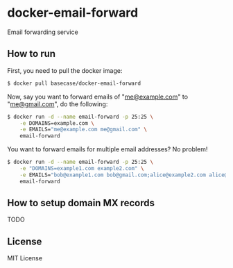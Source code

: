 # docker-email-forward

Email forwarding service


## How to run

First, you need to pull the docker image:
```bash
$ docker pull basecase/docker-email-forward
```

Now, say you want to forward emails of "me@example.com" to "me@gmail.com", do the following:
```bash
$ docker run -d --name email-forward -p 25:25 \
    -e DOMAINS=example.com \
    -e EMAILS="me@example.com me@gmail.com" \
    email-forward
```

You want to forward emails for multiple email addresses? No problem!
```bash
$ docker run -d --name email-forward -p 25:25 \
    -e "DOMAINS=example1.com example2.com" \
    -e EMAILS="bob@example1.com bob@gmail.com;alice@example2.com alice@yahoo.com" \
    email-forward
```


## How to setup domain MX records

TODO


## License

MIT License
